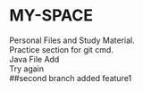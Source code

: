 # MY-SPACE
Personal Files and Study Material. 
<br>
Practice section for git cmd.<br>
Java File Add<br>
Try again<br>
##second branch added feature1
